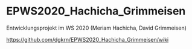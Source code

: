 # EPWS2020_Hachicha_Grimmeisen
Entwicklungsprojekt im WS 2020 (Meriam Hachicha, David Grimmeisen) 

https://github.com/dgkrn/EPWS2020_Hachicha_Grimmeisen/wiki
